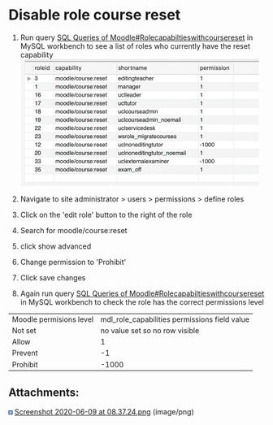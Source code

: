 # Disable role course reset

1.  Run query [SQL Queries of Moodle\#Rolecapabiltieswithcoursereset](SQL-Queries-of-Moodle_6164026.html#SQLQueriesofMoodle-Rolecapabiltieswithcoursereset) in MySQL workbench to see a list of roles who currently have the reset capability
    <img src="attachments/116017000/137147872.png" height="250" />

1.  Navigate to site administrator &gt; users &gt; permissions &gt; define roles 
2.  Click on the 'edit role' button to the right of the role
3.  Search for moodle/course:reset
4.  click show advanced
5.  Change permission to 'Prohibit'
6.  Click save changes
7.  Again run query [SQL Queries of Moodle\#Rolecapabiltieswithcoursereset](SQL-Queries-of-Moodle_6164026.html#SQLQueriesofMoodle-Rolecapabiltieswithcoursereset) in MySQL workbench to check the role has the correct permissions level

|                         |                                                 |
|-------------------------|-------------------------------------------------|
| Moodle permisions level | mdl\_role\_capabilities permissions field value |
| Not set                 | no value set so no row visible                  |
| Allow                   | 1                                               |
| Prevent                 | -1                                              |
| Prohibit                | -1000                                           |

## Attachments:

<img src="images/icons/bullet_blue.gif" width="8" height="8" /> [Screenshot 2020-06-09 at 08.37.24.png](attachments/116017000/137147872.png) (image/png)

